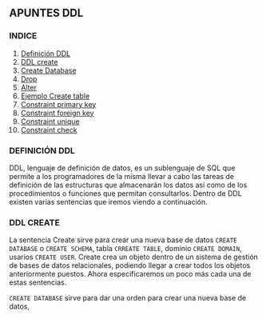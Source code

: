 ## APUNTES DDL ##

### INDICE ###
1. [Definición DDL](#id1)
2. [DDL create](#id2)
3. [Create Database](#id3)
4. [Drop](#id4)
5. [Alter](#id5)
6. [Ejemplo Create table](#id6)
7. [Constraint primary key](#id7)
8. [Constraint foreign key](#id8)
9. [Constraint unique](#id9)
10. [Constraint check](#id10)

### DEFINICIÓN DDL<a name="id1"></a> ###

DDL, lenguaje de definición de datos, es un sublenguaje de SQL que permite a los programadores de la misma llevar a cabo las tareas de definición de las estructuras que almacenarán los datos así como de los procedimientos o funciones que permitan consultarlos. Dentro de DDL existen varias sentencias que iremos viendo a continuación.

### DDL CREATE<a name="id2"></a> ###

La sentencia Create sirve para crear una nueva base de datos ```CREATE DATABASE``` o ```CREATE SCHEMA```, tabla ```CRREATE TABLE```, dominio ```CREATE DOMAIN```, usarios ```CREATE USER```. Create crea un objeto dentro de un sistema de gestión de bases de datos relacionales, podiendo llegar a crear todos los objetos anteriormente puestos. Ahora especificaremos un poco más cada una de estas sentencias.

```CREATE DATABASE``` sirve para dar una orden para crear una nueva base de datos,